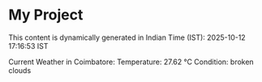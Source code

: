 # My Project

This content is dynamically generated in Indian Time (IST): 2025-10-12 17:16:53 IST


Current Weather in Coimbatore:
Temperature: 27.62 °C
Condition: broken clouds
